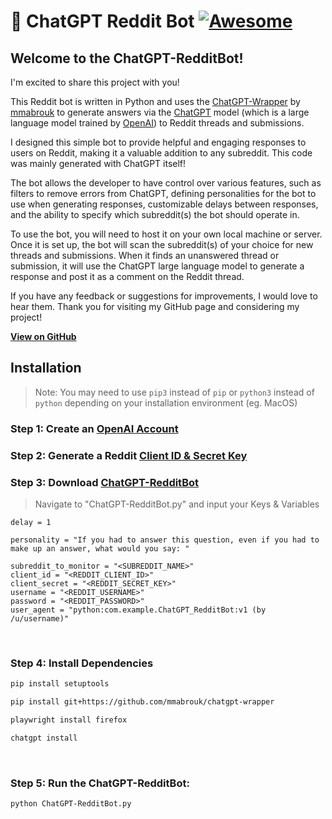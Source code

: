 # 🤖 ChatGPT Reddit Bot [![Awesome](https://cdn.rawgit.com/sindresorhus/awesome/d7305f38d29fed78fa85652e3a63e154dd8e8829/media/badge.svg)](https://github.com/sindresorhus/awesome)

## Welcome to the ChatGPT-RedditBot! 

I'm excited to share this project with you!

This Reddit bot is written in Python and uses the [ChatGPT-Wrapper](https://github.com/mmabrouk/chatgpt-wrapper) by [mmabrouk](https://github.com/mmabrouk/) to generate answers via the [ChatGPT](https://chat.openai.com/chat) model (which is a large language model trained by [OpenAI](https://openai.com)) to Reddit threads and submissions. 

I designed this simple bot to provide helpful and engaging responses to users on Reddit, making it a valuable addition to any subreddit. This code was mainly generated with ChatGPT itself!

The bot allows the developer to have control over various features, such as filters to remove errors from ChatGPT, defining personalities for the bot to use when generating responses, customizable delays between responses, and the ability to specify which subreddit(s) the bot should operate in.

To use the bot, you will need to host it on your own local machine or server. Once it is set up, the bot will scan the subreddit(s) of your choice for new threads and submissions. When it finds an unanswered thread or submission, it will use the ChatGPT large language model to generate a response and post it as a comment on the Reddit thread.

If you have any feedback or suggestions for improvements, I would love to hear them. 
Thank you for visiting my GitHub page and considering my project!

**[View on GitHub](https://github.com/PopDaddyGames/ChatGPT-RedditBot)**

## Installation
>Note: You may need to use `pip3` instead of `pip` or `python3` instead of `python` depending on your installation environment (eg. MacOS)

### Step 1: Create an [OpenAI Account](https://beta.openai.com/account/api-keys)
### Step 2: Generate a Reddit [Client ID & Secret Key](https://www.reddit.com/prefs/apps)
### Step 3: Download [ChatGPT-RedditBot](https://github.com/PopDaddyGames/ChatGPT-RedditBot.git)
> Navigate to "ChatGPT-RedditBot.py" and input your Keys & Variables
```
delay = 1

personality = "If you had to answer this question, even if you had to make up an answer, what would you say: "

subreddit_to_monitor = "<SUBREDDIT_NAME>"
client_id = "<REDDIT_CLIENT_ID>"
client_secret = "<REDDIT_SECRET_KEY>"
username = "<REDDIT_USERNAME>"
password = "<REDDIT_PASSWORD>"
user_agent = "python:com.example.ChatGPT_RedditBot:v1 (by /u/username)"
```

<br/>

### Step 4: Install Dependencies
```bash 
pip install setuptools
```
```bash 
pip install git+https://github.com/mmabrouk/chatgpt-wrapper
```
```bash 
playwright install firefox
```
```bash 
chatgpt install
```

<br/>

### Step 5: Run the ChatGPT-RedditBot:
```bash
python ChatGPT-RedditBot.py
```
